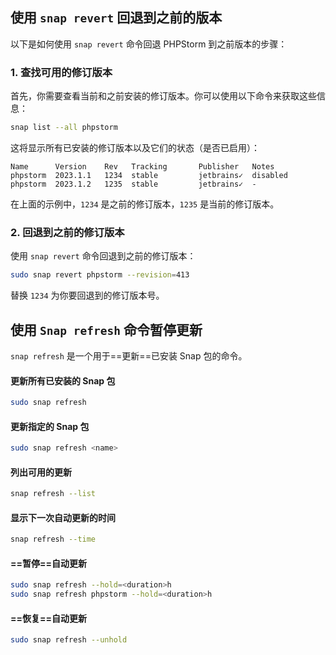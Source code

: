 ## 使用 `snap revert` 回退到之前的版本

以下是如何使用 `snap revert` 命令回退 PHPStorm 到之前版本的步骤：

### 1. 查找可用的修订版本

首先，你需要查看当前和之前安装的修订版本。你可以使用以下命令来获取这些信息：
```bash
snap list --all phpstorm
```
这将显示所有已安装的修订版本以及它们的状态（是否已启用）：
```plaintext
Name      Version    Rev   Tracking       Publisher   Notes
phpstorm  2023.1.1   1234  stable         jetbrains✓  disabled
phpstorm  2023.1.2   1235  stable         jetbrains✓  -
```
在上面的示例中，`1234` 是之前的修订版本，`1235` 是当前的修订版本。

### 2. 回退到之前的修订版本
使用 `snap revert` 命令回退到之前的修订版本：
```bash
sudo snap revert phpstorm --revision=413
```
替换 `1234` 为你要回退到的修订版本号。

## 使用 `Snap refresh` 命令暂停更新

`snap refresh` 是一个用于==更新==已安装 Snap 包的命令。
#### 更新所有已安装的 Snap 包
```bash
sudo snap refresh
```
#### 更新指定的 Snap 包
```bash
sudo snap refresh <name>
```
#### 列出可用的更新
```bash
snap refresh --list
```
#### 显示下一次自动更新的时间

```bash
snap refresh --time
```
#### ==暂停==自动更新

```bash
sudo snap refresh --hold=<duration>h
sudo snap refresh phpstorm --hold=<duration>h
```
#### ==恢复==自动更新

```bash
sudo snap refresh --unhold
```
